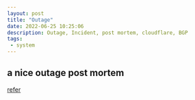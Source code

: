 ```yaml
---
layout: post
title: "Outage"
date: 2022-06-25 10:25:06
description: Outage, Incident, post mortem, cloudflare, BGP
tags:
 - system
---
```


## a nice outage post mortem

[refer](https://blog.cloudflare.com/cloudflare-outage-on-june-21-2022/)
